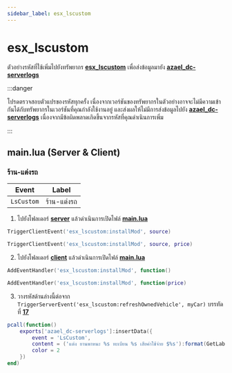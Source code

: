 ```yaml
---
sidebar_label: esx_lscustom
---
```


# esx_lscustom

ตัวอย่างรหัสที่ใช้เพิ่มไปยังทรัพยากร **[esx_lscustom](https://github.com/esx-framework/esx-legacy/tree/main/%5Besx_addons%5D/esx_lscustom)** เพื่อส่งข้อมูลมายัง **[azael_dc-serverlogs](../../)**

:::danger

โปรดตรวจสอบตัวแปรของรหัสทุกครั้ง เนื่องจากเวอร์ชันของทรัพยากรในตัวอย่างอาจจะไม่มีความเข้ากันได้กับทรัพยากรในเวอร์ชันที่คุณกำลังใช้งานอยู่ และส่งผลให้ไม่มีการส่งข้อมูลไปยัง **[azael_dc-serverlogs](../../)** เนื่องจากมีข้อผิดพลาดเกิดขึ้นจากรหัสที่คุณดำเนินการเพิ่ม

:::

## main.lua (Server & Client)

### ร้าน-แต่งรถ

| Event                                  | Label
|----------------------------------------|----------------------------------------
| `LsCustom`                             | ร้าน-แต่งรถ

1. ไปยังโฟลเดอร์ **[server](https://github.com/esx-framework/esx-legacy/tree/main/%5Besx_addons%5D/esx_lscustom/server)** แล้วดำเนินการเปิดไฟล์ **[main.lua](https://github.com/esx-framework/esx-legacy/blob/main/%5Besx_addons%5D/esx_lscustom/server/main.lua)**

```lua title="ค้นหา"
TriggerClientEvent('esx_lscustom:installMod', source)
```

```lua title="แก้ไขเป็น"
TriggerClientEvent('esx_lscustom:installMod', source, price)
```

2. ไปยังโฟลเดอร์ **[client](https://github.com/esx-framework/esx-legacy/tree/main/%5Besx_addons%5D/esx_lscustom/client)** แล้วดำเนินการเปิดไฟล์ **[main.lua](https://github.com/esx-framework/esx-legacy/blob/main/%5Besx_addons%5D/esx_lscustom/client/main.lua)**

```lua title="ค้นหา"
AddEventHandler('esx_lscustom:installMod', function()
```

```lua title="แก้ไขเป็น"
AddEventHandler('esx_lscustom:installMod', function(price)
```

3. วางรหัสด้านล่างนี้ต่อจาก `TriggerServerEvent('esx_lscustom:refreshOwnedVehicle', myCar)` บรรทัดที่ **[17](https://github.com/esx-framework/esx-legacy/blob/main/%5Besx_addons%5D/esx_lscustom/client/main.lua#L17)**

```lua
pcall(function()
    exports['azael_dc-serverlogs']:insertData({
        event = 'LsCustom',
        content = ('แต่ง ยานพาหนะ %s ทะเบียน %s เสียค่าใช้จ่าย $%s'):format(GetLabelText(GetDisplayNameFromVehicleModel(myCar.model)), myCar.plate, ESX.Math.GroupDigits(price)),
        color = 2
    })
end)
```
